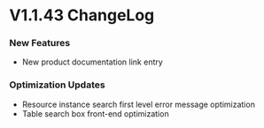 # V1.1.43 ChangeLog 

### New Features
* New product documentation link entry

### Optimization Updates
* Resource instance search first level error message optimization
* Table search box front-end optimization
